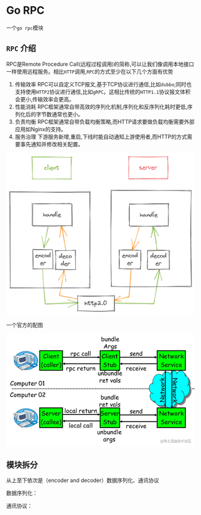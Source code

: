# Go RPC
一个`go rpc`模块

## `RPC` 介绍
RPC是Remote Procedure Call(远程过程调用)的简称,可以让我们像调用本地接口一样使用远程服务。相比`HTTP`调用,`RPC`的方式至少在以下几个方面有优势
1. 传输效率
RPC可以自定义TCP报文,基于TCP协议进行通信,比如`dubbo`;同时也支持使用`HTTP2`协议进行通信,比如`gRPC`。这相比传统的`HTTP1.1`协议报文体积会更小,传输效率会更高。
2. 性能消耗
RPC框架通常自带高效的序列化机制,序列化和反序列化耗时更低,序列化后的字节数通常也更小。
3. 负责均衡
RPC框架通常自带负载均衡策略,而HTTP请求要做负载均衡需要外部应用如Nginx的支持。
4. 服务治理
下游服务新增,重启,下线时能自动通知上游使用者,而HTTP的方式需要事先通知并修改相关配置。

![rpc 示意图](statics/rpc示意图.png)

一个官方的配图

![img.png](statics/img.png)

## 模块拆分
从上至下依次是（encoder and decoder）数据序列化、通讯协议

数据序列化： 

通讯协议： 
